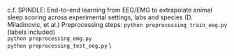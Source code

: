 c.f. SPINDLE: End-to-end learning from EEG/EMG to extrapolate animal sleep scoring across experimental settings, labs and species (D. Miladinovic, et al.)
Preprocessing steps:
```python preprocessing_train_eeg.py``` (labels included) \
```python preprocessing_emg.py``` \
```python preprocessing_test_eeg.py``` \
